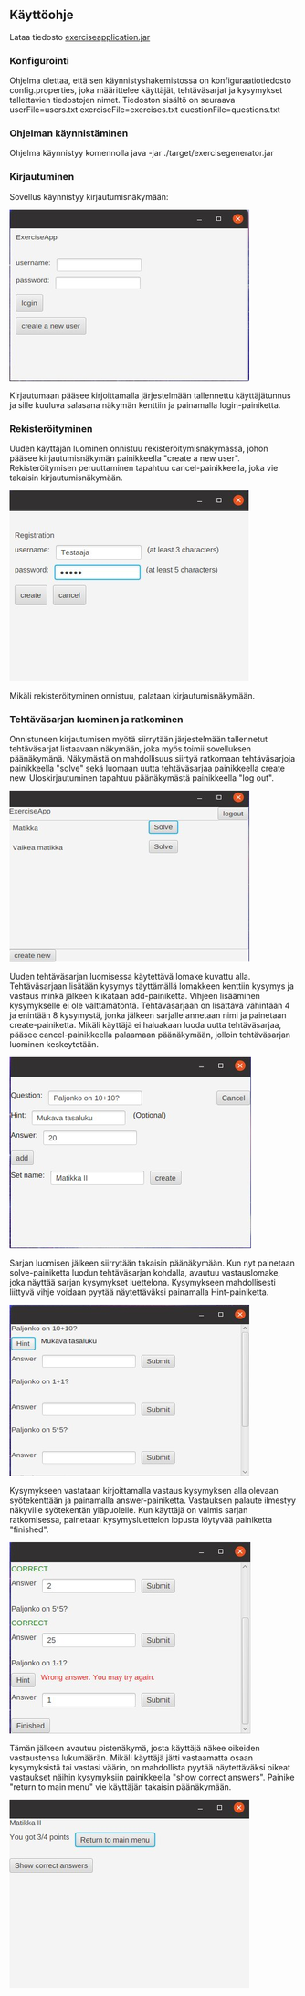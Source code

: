 ## Käyttöohje

Lataa tiedosto [exerciseapplication.jar](https://github.com/nettivastaava/ot-harjoitustyo/releases/tag/loppupalautus)

### Konfigurointi

Ohjelma olettaa, että sen käynnistyshakemistossa on konfiguraatiotiedosto config.properties, joka määrittelee käyttäjät, tehtäväsarjat ja kysymykset tallettavien tiedostojen nimet. Tiedoston sisältö on seuraava
  userFile=users.txt
  exerciseFile=exercises.txt
  questionFile=questions.txt
  
### Ohjelman käynnistäminen

Ohjelma käynnistyy komennolla
  java -jar ./target/exercisegenerator.jar
  
### Kirjautuminen

Sovellus käynnistyy kirjautumisnäkymään:

![login](https://github.com/nettivastaava/ot-harjoitustyo/blob/master/Tehtavageneraattori/dokumentaatio/kuvat/login.jpg)

Kirjautumaan pääsee kirjoittamalla järjestelmään tallennettu käyttäjätunnus ja sille kuuluva salasana näkymän kenttiin ja painamalla login-painiketta.

### Rekisteröityminen

Uuden käyttäjän luominen onnistuu rekisteröitymisnäkymässä, johon pääsee kirjautumisnäkymän painikkeella "create a new user". Rekisteröitymisen peruuttaminen tapahtuu cancel-painikkeella, joka vie takaisin kirjautumisnäkymään.

![register](https://github.com/nettivastaava/ot-harjoitustyo/blob/master/Tehtavageneraattori/dokumentaatio/kuvat/register.jpg)

Mikäli rekisteröityminen onnistuu, palataan kirjautumisnäkymään.

### Tehtäväsarjan luominen ja ratkominen

Onnistuneen kirjautumisen myötä siirrytään järjestelmään tallennetut tehtäväsarjat listaavaan näkymään, joka myös toimii sovelluksen päänäkymänä. Näkymästä on mahdollisuus siirtyä ratkomaan tehtäväsarjoja painikkeella "solve" sekä luomaan uutta tehtäväsarjaa painikkeella create new. Uloskirjautuminen tapahtuu päänäkymästä painikkeella "log out".

![main](https://github.com/nettivastaava/ot-harjoitustyo/blob/master/Tehtavageneraattori/dokumentaatio/kuvat/main.jpg)

Uuden tehtäväsarjan luomisessa käytettävä lomake kuvattu alla. Tehtäväsarjaan lisätään kysymys täyttämällä lomakkeen kenttiin kysymys ja vastaus minkä jälkeen klikataan add-painiketta. Vihjeen lisääminen kysymykselle ei ole välttämätöntä. Tehtäväsarjaan on lisättävä vähintään 4 ja enintään 8 kysymystä, jonka jälkeen sarjalle annetaan nimi ja painetaan create-painiketta. Mikäli käyttäjä ei haluakaan luoda uutta tehtäväsarjaa, pääsee cancel-painikkeella palaamaan päänäkymään, jolloin tehtäväsarjan luominen keskeytetään.

![createEx](https://github.com/nettivastaava/ot-harjoitustyo/blob/master/Tehtavageneraattori/dokumentaatio/kuvat/createEx.jpg)

Sarjan luomisen jälkeen siirrytään takaisin päänäkymään. Kun nyt painetaan solve-painiketta luodun tehtäväsarjan kohdalla, avautuu vastauslomake, joka näyttää sarjan kysymykset luettelona. Kysymykseen mahdollisesti liittyvä vihje voidaan pyytää näytettäväksi painamalla Hint-painiketta.

![solvingEx1](https://github.com/nettivastaava/ot-harjoitustyo/blob/master/Tehtavageneraattori/dokumentaatio/kuvat/solving1.jpg)

Kysymykseen vastataan kirjoittamalla vastaus kysymyksen alla olevaan syötekenttään ja painamalla answer-painiketta. Vastauksen palaute ilmestyy näkyville syötekentän yläpuolelle. Kun käyttäjä on valmis sarjan ratkomisessa, painetaan kysymysluettelon lopusta löytyvää painiketta "finished".

![solvingEx2](https://github.com/nettivastaava/ot-harjoitustyo/blob/master/Tehtavageneraattori/dokumentaatio/kuvat/solving2.jpg)

Tämän jälkeen avautuu pistenäkymä, josta käyttäjä näkee oikeiden vastaustensa lukumäärän. Mikäli käyttäjä jätti vastaamatta osaan kysymyksistä tai vastasi väärin, on mahdollista pyytää näytettäväksi oikeat vastaukset näihin kysymyksiin painikkeella "show correct answers". Painike "return to main menu" vie käyttäjän takaisin päänäkymään.

![finished](https://github.com/nettivastaava/ot-harjoitustyo/blob/master/Tehtavageneraattori/dokumentaatio/kuvat/finished1.jpg)


